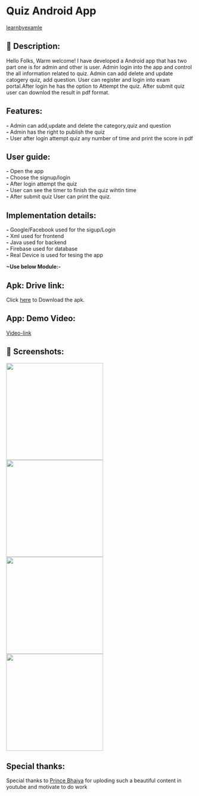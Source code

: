 # Quiz Android App
 [learnbyexamle](https://learnbyexample.in)


## :scroll: Description:
Hello Folks, Warm welcome! 
I have developed a Android app that has two part one is for admin and other is user. Admin login into the  app and control the all information related to quiz. Admin can add delete and update catogery quiz, add question. User can register and login into exam portal.After login he has the option to Attempt the quiz. After submit quiz user can downlod the result in pdf format.

## Features:
**-** Admin can add,update and delete the category,quiz and question<br />
**-** Admin has the right to publish the quiz<br />
**-** User after login attempt quiz any number of time and print the score in pdf<br />



## User guide:

**-** Open the  app<br />
**-** Choose the signup/login<br />
**-** After login attempt the quiz<br />
**-** User can see the timer to finish the quiz wihtin time<br />
**-** After submit quiz User can print the quiz.
## Implementation details:

**-** Google/Facebook used for the sigup/Login <br />
**-** Xml used for frontend <br />
**-** Java used for backend <br />
**-** Firebase used for database <br />
**-** Real Device is used for tesing the  app <br />
 

**~Use below Module:-<br />**
    
## Apk: Drive link:
Click [here](https://drive.google.com/file/d/1HjSwJsBQkUZHCnJR4fayDM23md8zCKeh/view?usp=sharing) to Download the apk.





## App: Demo Video:
[Video-link](https://drive.google.com/file/d/1L0xzySLyKgC7avkYPMRCX3Avq3jhD3er/view?usp=sharing)



## :camera_flash: Screenshots:
<!-- You can add more screenshots here if you like -->

<img src="/results/1.jpeg" width="260">
<img src="/results/2.jpeg" width="260"> 
<img src="/results/3.jpeg" width="260">
<img src="/results/4.jpeg" width="260">

## Special thanks:
  Special thanks to [Prince Bhaiya]()  for uploding such a beautiful content in youtube and motivate to do work
```

